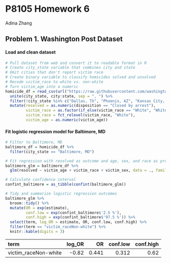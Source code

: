 P8105 Homework 6
================
Adina Zhang

Problem 1. **Washington Post** Dataset
--------------------------------------

#### Load and clean dataset

``` r
# Pull dataset from web and convert it to readable format in R
# Create city_state variable that combines city and state
# Omit cities that don't report victim race
# Create binary variable to classify homicides solved and unsolved
# Recode victim_race to white vs. non-white
# Turn victim_age into a numeric
homicide_df = read_csv(url("https://raw.githubusercontent.com/washingtonpost/data-homicides/master/homicide-data.csv")) %>% 
  unite(city_state, city:state, sep = ", ") %>% 
  filter(!city_state %in% c("Dallas, TX", "Phoenix, AZ", "Kansas City, MO", "Tulsa, AL")) %>%
  mutate(resolved = as.numeric(disposition == "Closed by arrest"),
         victim_race = as.factor(if_else(victim_race == "White", "White", "Non-white")),
         victim_race = fct_relevel(victim_race, "White"),
         victim_age = as.numeric(victim_age))
```

#### Fit logistic regression model for Baltimore, MD

``` r
# Filter to Baltimore, MD
baltimore_df = homicide_df %>% 
  filter(city_state == "Baltimore, MD")

# Fit regression with resolved as outcome and age, sex, and race as predictors
baltimore_glm = baltimore_df %>% 
  glm(resolved ~ victim_age + victim_race + victim_sex, data = ., family = binomial())

# Calculate confidence interval
confint_baltimore = as_tibble(confint(baltimore_glm))

# Tidy and summarize logistic regression outcomes
baltimore_glm %>% 
  broom::tidy() %>% 
  mutate(OR = exp(estimate),
         conf.low = exp(confint_baltimore$'2.5 %'),
         conf.high = exp(confint_baltimore$'97.5 %')) %>% 
  select(term, log_OR = estimate, OR, conf.low, conf.high) %>% 
  filter(term == "victim_raceNon-white") %>% 
  knitr::kable(digits = 3)
```

| term                  |  log\_OR|     OR|  conf.low|  conf.high|
|:----------------------|--------:|------:|---------:|----------:|
| victim\_raceNon-white |    -0.82|  0.441|     0.312|       0.62|
